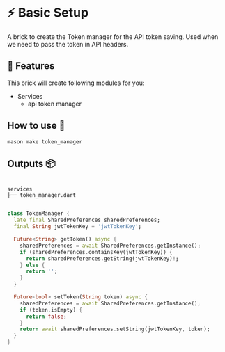 # ⚡ Basic Setup

A brick to create the Token manager for the API token saving. Used when we need to pass the token in API headers.

## 💫 Features
This brick will create following modules for you:

- Services
    - api token manager


## How to use 🚀

```
mason make token_manager
```

## Outputs 📦

```

services
├── token_manager.dart

```

```dart

class TokenManager {
  late final SharedPreferences sharedPreferences;
  final String jwtTokenKey = 'jwtTokenKey';

  Future<String> getToken() async {
    sharedPreferences = await SharedPreferences.getInstance();
    if (sharedPreferences.containsKey(jwtTokenKey)) {
      return sharedPreferences.getString(jwtTokenKey)!;
    } else {
      return '';
    }
  }

  Future<bool> setToken(String token) async {
    sharedPreferences = await SharedPreferences.getInstance();
    if (token.isEmpty) {
      return false;
    }
    return await sharedPreferences.setString(jwtTokenKey, token);
  }
}

```